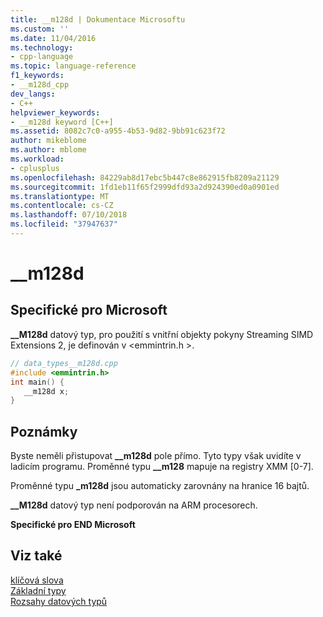 ```yaml
---
title: __m128d | Dokumentace Microsoftu
ms.custom: ''
ms.date: 11/04/2016
ms.technology:
- cpp-language
ms.topic: language-reference
f1_keywords:
- __m128d_cpp
dev_langs:
- C++
helpviewer_keywords:
- __m128d keyword [C++]
ms.assetid: 8082c7c0-a955-4b53-9d82-9bb91c623f72
author: mikeblome
ms.author: mblome
ms.workload:
- cplusplus
ms.openlocfilehash: 84229ab8d17ebc5b447c8e862915fb8209a21129
ms.sourcegitcommit: 1fd1eb11f65f2999dfd93a2d924390ed0a0901ed
ms.translationtype: MT
ms.contentlocale: cs-CZ
ms.lasthandoff: 07/10/2018
ms.locfileid: "37947637"
---
```

# <a name="m128d"></a>__m128d
## <a name="microsoft-specific"></a>Specifické pro Microsoft  
 **__M128d** datový typ, pro použití s vnitřní objekty pokyny Streaming SIMD Extensions 2, je definován v \<emmintrin.h >.  
  
```cpp 
// data_types__m128d.cpp  
#include <emmintrin.h>  
int main() {  
   __m128d x;  
}  
```  
  
## <a name="remarks"></a>Poznámky  
 Byste neměli přistupovat **__m128d** pole přímo. Tyto typy však uvidíte v ladicím programu. Proměnné typu **__m128** mapuje na registry XMM [0-7].  
  
 Proměnné typu **_m128d** jsou automaticky zarovnány na hranice 16 bajtů.  
  
 **__M128d** datový typ není podporován na ARM procesorech.  
  
**Specifické pro END Microsoft**  
  
## <a name="see-also"></a>Viz také  
 [klíčová slova](../cpp/keywords-cpp.md)   
 [Základní typy](../cpp/fundamental-types-cpp.md)   
 [Rozsahy datových typů](../cpp/data-type-ranges.md)